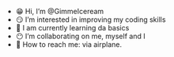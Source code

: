 - 😁 Hi, I’m @GimmeIceream
- 😏 I’m interested in improving my coding skills
- 🌱 I am currently learning da basics
- 😶 I’m collaborating on me, myself and I
- 💜 How to reach me: via airplane.


